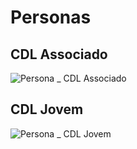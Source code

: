 # Personas

## CDL Associado

![Persona _ CDL Associado](https://github.com/pyhpaulo/uc_usabilidade_group/assets/90566724/3c4d0901-55c3-4d18-a2c2-121f88f5283d)

## CDL Jovem
![Persona _ CDL Jovem](https://github.com/pyhpaulo/uc_usabilidade_group/assets/90566724/ccdf3177-50f4-4050-9d06-5199163bc17a)



